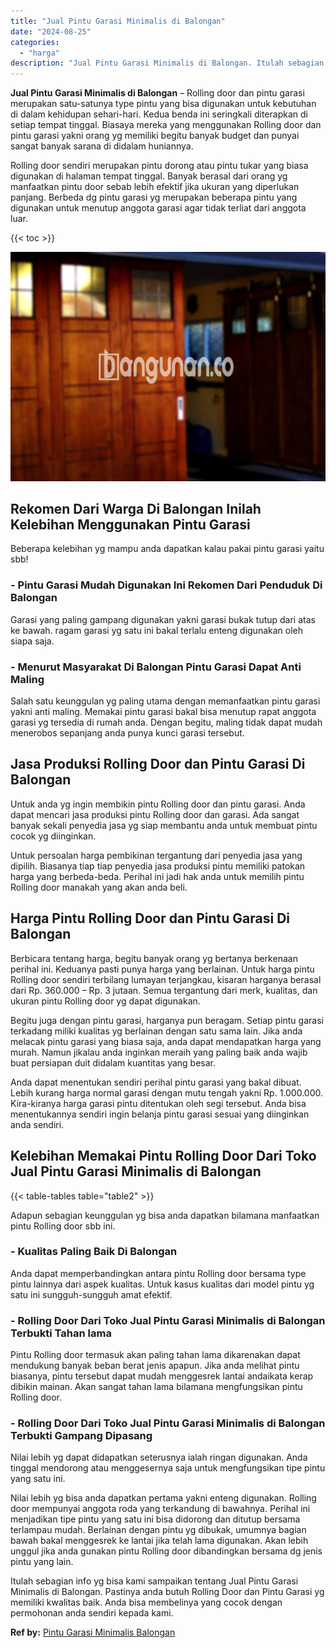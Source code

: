 ```yaml
---
title: "Jual Pintu Garasi Minimalis di Balongan"
date: "2024-08-25"
categories: 
  - "harga"
description: "Jual Pintu Garasi Minimalis di Balongan. Itulah sebagian info yg bisa kami sampaikan tentang Jual Pintu Garasi Minimalis di Balongan. Pastinya anda butuh Rol..."
---
```


**Jual Pintu Garasi Minimalis di Balongan** – Rolling door dan pintu garasi merupakan satu-satunya type pintu yang bisa digunakan untuk kebutuhan di dalam kehidupan sehari-hari. Kedua benda ini seringkali diterapkan di setiap tempat tinggal. Biasaya mereka yang menggunakan Rolling door dan pintu garasi yakni orang yg memiliki begitu banyak budget dan punyai sangat banyak sarana di didalam huniannya.

Rolling door sendiri merupakan pintu dorong atau pintu tukar yang biasa digunakan di halaman tempat tinggal. Banyak berasal dari orang yg manfaatkan pintu door sebab lebih efektif jika ukuran yang diperlukan panjang. Berbeda dg pintu garasi yg merupakan beberapa pintu yang digunakan untuk menutup anggota garasi agar tidak terliat dari anggota luar.

{{< toc >}}

![Jual Pintu Garasi Minimalis di Balongan](/images/pintu-garasi-24.png)

## Rekomen Dari Warga Di Balongan Inilah Kelebihan Menggunakan Pintu Garasi

Beberapa kelebihan yg mampu anda dapatkan kalau pakai pintu garasi yaitu sbb!

### \- Pintu Garasi Mudah Digunakan Ini Rekomen Dari Penduduk Di Balongan

Garasi yang paling gampang digunakan yakni garasi bukak tutup dari atas ke bawah. ragam garasi yg satu ini bakal terlalu enteng digunakan oleh siapa saja.

### \- Menurut Masyarakat Di Balongan Pintu Garasi Dapat Anti Maling

Salah satu keunggulan yg paling utama dengan memanfaatkan pintu garasi yakni anti maling. Memakai pintu garasi bakal bisa menutup rapat anggota garasi yg tersedia di rumah anda. Dengan begitu, maling tidak dapat mudah menerobos sepanjang anda punya kunci garasi tersebut.

## Jasa Produksi Rolling Door dan Pintu Garasi Di Balongan

Untuk anda yg ingin membikin pintu Rolling door dan pintu garasi. Anda dapat mencari jasa produksi pintu Rolling door dan garasi. Ada sangat banyak sekali penyedia jasa yg siap membantu anda untuk membuat pintu cocok yg diinginkan.

Untuk persoalan harga pembikinan tergantung dari penyedia jasa yang dipilih. Biasanya tiap tiap penyedia jasa produksi pintu memiliki patokan harga yang berbeda-beda. Perihal ini jadi hak anda untuk memilih pintu Rolling door manakah yang akan anda beli.

## Harga Pintu Rolling Door dan Pintu Garasi Di Balongan

Berbicara tentang harga, begitu banyak orang yg bertanya berkenaan perihal ini. Keduanya pasti punya harga yang berlainan. Untuk harga pintu Rolling door sendiri terbilang lumayan terjangkau, kisaran harganya berasal dari Rp. 360.000 – Rp. 3 jutaan. Semua tergantung dari merk, kualitas, dan ukuran pintu Rolling door yg dapat digunakan.

Begitu juga dengan pintu garasi, harganya pun beragam. Setiap pintu garasi terkadang miliki kualitas yg berlainan dengan satu sama lain. Jika anda melacak pintu garasi yang biasa saja, anda dapat mendapatkan harga yang murah. Namun jikalau anda inginkan meraih yang paling baik anda wajib buat persiapan duit didalam kuantitas yang besar.

Anda dapat menentukan sendiri perihal pintu garasi yang bakal dibuat. Lebih kurang harga normal garasi dengan mutu tengah yakni Rp. 1.000.000. Kira-kiranya harga garasi pintu ditentukan oleh segi tersebut. Anda bisa menentukannya sendiri ingin belanja pintu garasi sesuai yang diinginkan anda sendiri.

## Kelebihan Memakai Pintu Rolling Door Dari Toko Jual Pintu Garasi Minimalis di Balongan

{{< table-tables table="table2" >}}

Adapun sebagian keunggulan yg bisa anda dapatkan bilamana manfaatkan pintu Rolling door sbb ini.

### \- Kualitas Paling Baik Di Balongan

Anda dapat memperbandingkan antara pintu Rolling door bersama type pintu lainnya dari aspek kualitas. Untuk kasus kualitas dari model pintu yg satu ini sungguh-sungguh amat efektif.

### \- Rolling Door Dari Toko Jual Pintu Garasi Minimalis di Balongan Terbukti Tahan lama

Pintu Rolling door termasuk akan paling tahan lama dikarenakan dapat mendukung banyak beban berat jenis apapun. Jika anda melihat pintu biasanya, pintu tersebut dapat mudah menggesrek lantai andaikata kerap dibikin mainan. Akan sangat tahan lama bilamana mengfungsikan pintu Rolling door.

### \- Rolling Door Dari Toko Jual Pintu Garasi Minimalis di Balongan Terbukti Gampang Dipasang

Nilai lebih yg dapat didapatkan seterusnya ialah ringan digunakan. Anda tinggal mendorong atau menggesernya saja untuk mengfungsikan tipe pintu yang satu ini.

Nilai lebih yg bisa anda dapatkan pertama yakni enteng digunakan. Rolling door mempunyai anggota roda yang terkandung di bawahnya. Perihal ini menjadikan tipe pintu yang satu ini bisa didorong dan ditutup bersama terlampau mudah. Berlainan dengan pintu yg dibukak, umumnya bagian bawah bakal menggesrek ke lantai jika telah lama digunakan. Akan lebih unggul jika anda gunakan pintu Rolling door dibandingkan bersama dg jenis pintu yang lain.

Itulah sebagian info yg bisa kami sampaikan tentang Jual Pintu Garasi Minimalis di Balongan. Pastinya anda butuh Rolling Door dan Pintu Garasi yg memiliki kwalitas baik. Anda bisa membelinya yang cocok dengan permohonan anda sendiri kepada kami.

**Ref by:** [Pintu Garasi Minimalis Balongan](https://id.wikipedia.org/wiki/Pintu)
